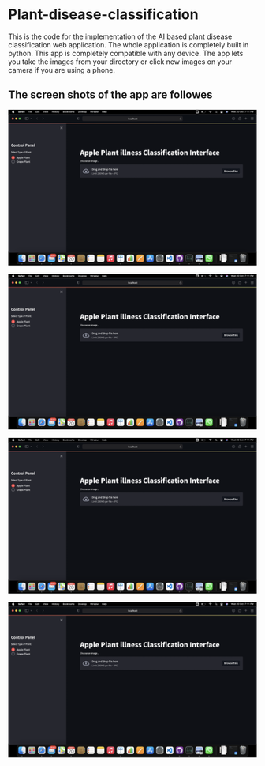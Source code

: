 # Plant-disease-classification
 This is the code for the implementation of the AI based plant disease classification web application. The whole application is completely built in python. This app is completely compatible with any device. 
 The app lets you take the images from your directory or click new images on your camera if you are using a phone.

 ## The screen shots of the app are followes

![Apple image selection](1.png "Select apple image")

![Apple image folder](1.png "Select apple from folder")

![Apple image prediction](1.png "Prediction for apple image")

![Grape image selection](1.png "Select grape image")

